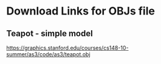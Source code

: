 # Download Links for OBJs file

## Teapot - simple model
https://graphics.stanford.edu/courses/cs148-10-summer/as3/code/as3/teapot.obj


